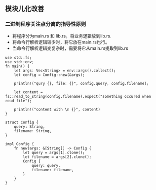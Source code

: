 ## 模块儿化改善

### 二进制程序关注点分离的指导性原则

* 将程序分为main.rs 和  lib.rs，将业务逻辑放到lib.rs.
* 将命令行解析逻辑较少时，将它放在main.rs也行。
* 当命令行解析逻辑变复杂时，需要将它从main.rs提取到lib.rs

```
use std::fs;
use std::env;
fn main() {
    let args: Vec<String> = env::args().collect();
    let config = Config::new(&args);

    println!("qury {}, file: {}", config.query, config.filename);

    let content = fs::read_to_string(config.filename).expect("something occured when read file");

    println!("content with \n {}", content)
}

struct Config {
    query: String,
    filename: String,
}

impl Config {
    fn new(args: &[String]) -> Config {
        let query = args[1].clone();
        let filename = args[2].clone();
        Config {
            query: query,
            filename: filename,
        }
    }
}
```